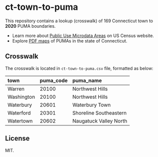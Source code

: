 # ct-town-to-puma
This repository contains a lookup (crosswalk) of 169 Connecticut town to **2020** PUMA boundaries.

* Learn more about [Public Use Microdata Areas](https://www.census.gov/programs-surveys/geography/guidance/geo-areas/pumas.html) on US Census website.
* Explore [PDF maps](https://www2.census.gov/geo/maps/DC2020/PUMA/st09_ct/) of PUMAs in the state of Connecticut.


## Crosswalk
The crosswalk is located in `ct-town-to-puma.csv` file, formatted as below:

|town|puma_code|puma_name
|:-|:-|:-
|Warren|20100|Northwest Hills
|Washington|20100|Northwest Hills
|Waterbury|20601|Waterbury Town
|Waterford|20301|Shoreline Southeastern
|Watertown|20602|Naugatuck Valley North


## License
MIT.
